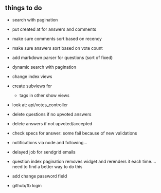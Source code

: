 things to do
----
- search with pagination
- put created at for answers and comments
- make sure comments sort based on recency
- make sure answers sort based on vote count
- add markdown parser for questions (sort of fixed)

- dynamic search with pagination
- change index views
- create subviews for
  - tags in other show views
- look at: api/votes_controller
- delete questions if no upvoted answers
- delete answers if not upvoted/accepted
- check specs for answer: some fail because of new validations
- notifications via node and following...
- delayed job for sendgrid emails
- question index pagination removes widget and rerenders it each time.... need to find a better way to do this
- add change password field
- github/fb login
